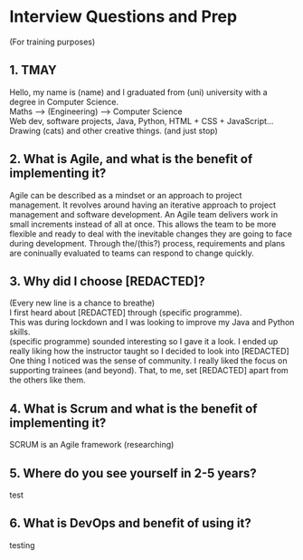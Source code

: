 # Interview Questions and Prep
(For training purposes)  

## 1. TMAY
Hello, my name is (name) and I graduated from (uni) university with a degree in Computer Science.  
Maths --> (Engineering) --> Computer Science  
Web dev, software projects, Java, Python, HTML + CSS + JavaScript...  
Drawing (cats) and other creative things. (and just stop)  

## 2. What is Agile, and what is the benefit of implementing it?
Agile can be described as a mindset or an approach to project management. It revolves around having an iterative approach to project management and software development. An Agile team delivers work in small increments instead of all at once. This allows the team to be more flexible and ready to deal with the inevitable changes they are going to face during development. Through the/(this?) process, requirements and plans are coninually evaluated to teams can respond to change quickly.  

## 3. Why did I choose [REDACTED]?
(Every new line is a chance to breathe)    
I first heard about [REDACTED] through (specific programme).  
This was during lockdown and I was looking to improve my Java and Python skills.  
(specific programme) sounded interesting so I gave it a look. I ended up really liking how the instructor taught so I decided to look into [REDACTED]
One thing I noticed was the sense of community. I really liked the focus on supporting trainees (and beyond).
That, to me, set [REDACTED] apart from the others like them.  

## 4. What is Scrum and what is the benefit of implementing it?
SCRUM is an Agile framework (researching)  

## 5. Where do you see yourself in 2-5 years?
test  

## 6. What is DevOps and benefit of using it?
testing  
